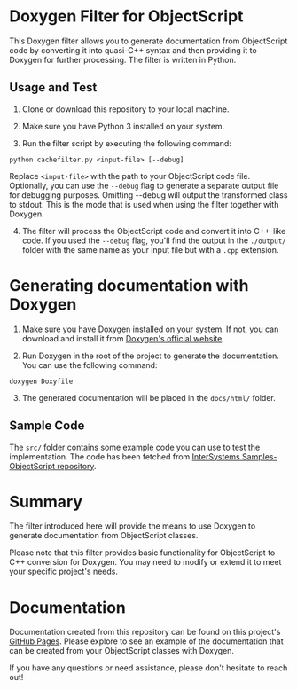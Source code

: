 # Doxygen Filter for ObjectScript

This Doxygen filter allows you to generate documentation from ObjectScript code by converting it into quasi-C++ syntax and then providing it to Doxygen for further processing. The filter is written in Python.

## Usage and Test

1. Clone or download this repository to your local machine.

2. Make sure you have Python 3 installed on your system.

3. Run the filter script by executing the following command: 

```
python cachefilter.py <input-file> [--debug]
```

Replace `<input-file>` with the path to your ObjectScript code file. Optionally, you can use the `--debug` flag to generate a separate output file for debugging purposes. Omitting --debug will output the transformed class to stdout. This is the mode that is used when using the filter together with Doxygen.

4. The filter will process the ObjectScript code and convert it into C++-like code. If you used the `--debug` flag, you'll find the output in the `./output/` folder with the same name as your input file but with a `.cpp` extension.

# Generating documentation with Doxygen

1. Make sure you have Doxygen installed on your system. If not, you can download and install it from [Doxygen's official website](https://www.doxygen.nl/download.html).

2. Run Doxygen in the root of the project to generate the documentation. You can use the following command:

```
doxygen Doxyfile
```

3. The generated documentation will be placed in the `docs/html/` folder.

## Sample Code

The `src/` folder contains some example code you can use to test the implementation. The code has been fetched from [InterSystems Samples-ObjectScript repository](https://github.com/intersystems/Samples-ObjectScript). 

# Summary

The filter introduced here will provide the means to use Doxygen to generate documentation from ObjectScript classes.

Please note that this filter provides basic functionality for ObjectScript to C++ conversion for Doxygen. You may need to modify or extend it to meet your specific project's needs.

# Documentation

Documentation created from this repository can be found on this project's [GitHub Pages](https://karivatj.github.io/doxygen-objectscript). Please explore to see an example of the documentation that can be created from your ObjectScript classes with Doxygen.

If you have any questions or need assistance, please don't hesitate to reach out!
